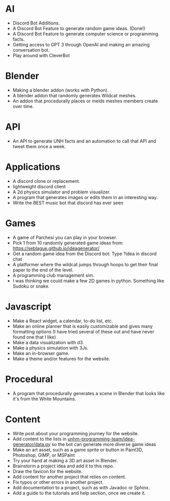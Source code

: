 # AI
- Discord Bot Additions.
- A Discord Bot Feature to generate random game ideas. (Done!)
- A Discord Bot Feature to generate computer science or programming facts.
- Getting access to GPT 3 through OpenAI and making an amazing conversation bot.
- Play around with CleverBot
# Blender
- Making a blender addon (works with Python).
- A blender addon that randomly generates Wildcat meshes.
- An addon that procedurally places or melds meshes members create over time.
# API
- An API to generate UNH facts and an automation to call that API and tweet them once a week.
# Applications
- A discord clone or replacement.
- lightweight discord client
- A 2d physics simulator and problem visualizer.
- A program that generates images or edits them in an interesting way.
- Write the BEST music bot that discord has ever seen
# Games
- A game of Parchesi you can play in your browser.
- Pick 1 from 10 randomly generated game ideas from: https://seblague.github.io/ideagenerator/
- Get a random game idea from the Discord bot: Type ?idea in discord chat
- A platformer where the wildcat jumps through hoops to get their final paper to the end of the level.
- A programming club management sim.
- I was thinking we could make a few 2D games in python. Something like Sudoku or snake.
# Javascript
- Make a React widget, a calendar, to-do list, etc.
- Make an online planner that is easily customizable and gives many formatting options (I have tried several of these out and have never found one that I like)
- Make a data visualization with d3.
- Make a physics simulation with 3Js.
- Make an in-browser game.
- Make a theme and/or features for the website.
# Procedural
- A program that procedurally generates a scene in Blender that looks like it's from the White Mountains.
# Content
- Write post about your programming journey for the website.
- Add content to the lists in [unhm-programming-team/idea-generator/data.py](https://github.com/unhm-programming-team/idea-generator/blob/main/data.py) so the bot can generate more diverse game ideas
- Make an art asset, such as a game sprite or button in Paint3D, Photoshop, GIMP, or MSPaint
- Try your hand at making a 3D art asset in Blender.
- Brainstorm a project idea and add it to this repo.
- Draw the favicon for the website.
- Add content for another project that relies on content.
- Fix typos or other errors in another project.
- Add documentation to a project, such as with Javadoc or Sphinx.
- Add a guide to the tutorials and help section, once we create it.
